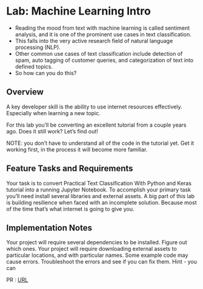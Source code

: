 # Lab: Machine Learning Intro

- Reading the mood from text with machine learning is called sentiment analysis, and it is one of the prominent use cases in text classification. 
- This falls into the very active research field of natural language processing (NLP).
- Other common use cases of text classification include detection of spam, auto tagging of customer queries, and categorization of text into defined topics.
- So how can you do this?

## Overview

A key developer skill is the ability to use internet resources effectively. Especially when learning a new topic.

For this lab you’ll be converting an excellent tutorial from a couple years ago. Does it still work? Let’s find out!

NOTE: you don’t have to understand all of the code in the tutorial yet. Get it working first, in the process it will become more familiar.

## Feature Tasks and Requirements

Your task is to convert Practical Text Classification With Python and Keras tutorial into a running Jupyter Notebook.
To accomplish your primary task you’ll need install several libraries and external assets.
A big part of this lab is building resilience when faced with an incomplete solution.
Because most of the time that’s what internet is going to give you.

## Implementation Notes

Your project will require several dependencies to be installed. Figure out which ones.
Your project will require downloading external assets to particular locations, and with particular names.
Some example code may cause errors. Troubleshoot the errors and see if you can fix them.
Hint - you can


PR : [URL](https://github.com/MohamadSheikhAlshabab/text-classifier/pull/1)
